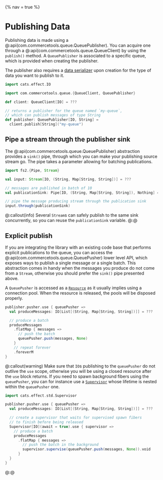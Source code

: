 {% nav = true %}
# Publishing Data

Publishing data is made using a @:api(com.commercetools.queue.QueuePublisher). You can acquire one through a @:api(com.commercetools.queue.QueueClient) by using the `publish()` method. A `QueuePublisher` is associated to a specific queue, which is provided when creating the publisher.

The publisher also requires a [data serializer][doc-serializer] upon creation for the type of data you want to publish to it.

```scala mdoc
import cats.effect.IO

import com.commercetools.queue.{QueueClient, QueuePublisher}

def client: QueueClient[IO] = ???

// returns a publisher for the queue named `my-queue`,
// which can publish messages of type String
def publisher: QueuePublisher[IO, String] =
  client.publish[String]("my-queue")
```

## Pipe a stream through the publisher sink

The @:api(com.commercetools.queue.QueuePublisher) abstraction provides a `sink()` pipe, through which you can make your publishing source stream go.
The pipe takes a parameter allowing for batching publications.

```scala mdoc:compile-only
import fs2.{Pipe, Stream}

val input: Stream[IO, (String, Map[String, String])] = ???

// messages are published in batch of 10
val publicationSink: Pipe[IO, (String, Map[String, String]), Nothing] = publisher.sink(batchSize = 10)

// pipe the message producing stream through the publication sink
input.through(publicationSink)
```

@:callout(info)
Several `Stream`s can safely publish to the same sink concurrently, so you can reuse the `publicationSink` variable.
@:@

## Explicit publish

If you are integrating the library with an existing code base that performs explicit publications to the queue, you can access the @:api(com.commercetools.queue.QueuePusher) lower level API, which exposes ways to publish a single message or a single batch.
This abstraction comes in handy when the messages you produce do not come from a `Stream`, otherwise you should prefer the `sink()` pipe presented above.

A `QueuePusher` is accessed as a [`Resource`][cats-effect-resource] as it usually implies using a connection pool. When the resource is released, the pools will be disposed properly.

```scala mdoc:compile-only
publisher.pusher.use { queuePusher =>
  val produceMessages: IO[List[(String, Map[String, String])]] = ???

  // produce a batch
  produceMessages
    .flatMap { messages =>
      // push the batch
      queuePusher.push(messages, None)
    }
    // repeat forever
    .foreverM
}
```

@:callout(warning)
Make sure that `IO`s publishing to the `queuePusher` do not outlive the `use` scope, otherwise you will be using a closed resource after the `use` block returns.
If you need to spawn background fibers using the `queuePusher`, you can for instance use a [`Supervisor`][cats-effect-supervisor] whose lifetime is nested within the `queuePusher` one.

```scala mdoc:compile-only
import cats.effect.std.Supervisor

publisher.pusher.use { queuePusher =>
  val produceMessages: IO[List[(String, Map[String, String])]] = ???

  // create a supervisor that waits for supervised spawn fibers
  // to finish before being released
  Supervisor[IO](await = true).use { supervisor =>
    // produce a batch
    produceMessages
      .flatMap { messages =>
        // push the batch in the background
        supervisor.supervise(queuePusher.push(messages, None)).void
      }
  }
}
```
@:@

[cats-effect-resource]: https://typelevel.org/cats-effect/docs/std/resource
[cats-effect-supervisor]: https://typelevel.org/cats-effect/docs/std/supervisor
[doc-serializer]: serialization.md#data-serializer
